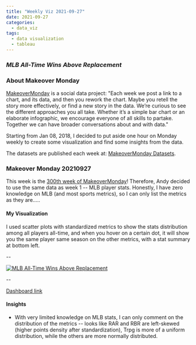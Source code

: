 ```yaml
---
title: "Weekly Viz 2021-09-27"
date: 2021-09-27
categories:
  - data_viz
tags:
  - data visualization
  - tableau
---
```


### *MLB All-Time Wins Above Replacement*


### About Makeover Monday

[MakeoverMonday](http://www.makeovermonday.co.uk/) is a social data project:
"Each week we post a link to a chart, and its data, and then you rework the chart.
Maybe you retell the story more effectively, or find a new story in the data.
We’re curious to see the different approaches you all take. Whether it’s a simple bar chart or an elaborate infographic, we encourage everyone of all skills to partake.
Together we can have broader conversations about and with data."

Starting from Jan 08, 2018, I decided to put aside one hour on Monday weekly to create some visualization and find some insights from the data.

The datasets are published each week at: [MakeoverMonday Datasets](http://www.makeovermonday.co.uk/data/).

### Makeover Monday 20210927

This week is the [300th week of MakeoverMonday](https://twitter.com/vizwizbi?lang=en)! Therefore, Andy decided to use the same data as week 1 -- MLB player stats. Honestly, I have zero knowledge on MLB (and most sports metrics), so I can only list the metrics as they are.....

#### My Visualization

I used scatter plots with standardized metrics to show the stats distribution among all players all-time, and when you hover on a certain dot, it will show you the same player same season on the other metrics, with a stat summary at bottom left.  

--  
<div class='tableauPlaceholder' id='viz1632803334522' style='position: relative'>
  <noscript><a href='#'>
    <img alt='MLB All-Time Wins Above Replacement ' src='https:&#47;&#47;public.tableau.com&#47;static&#47;images&#47;Ma&#47;MakeOverMonday20210927MLBAll-TimeWinsAboveReplacement&#47;MLBAll-TimeWinsAboveReplacement&#47;1_rss.png' style='border: none' />
    </a></noscript>
  <object class='tableauViz'  style='display:none;'>
    <param name='host_url' value='https%3A%2F%2Fpublic.tableau.com%2F' />
    <param name='embed_code_version' value='3' />
    <param name='site_root' value='' />
    <param name='name' value='MakeOverMonday20210927MLBAll-TimeWinsAboveReplacement&#47;MLBAll-TimeWinsAboveReplacement' />
    <param name='tabs' value='no' />
    <param name='toolbar' value='yes' />
    <param name='static_image' value='https:&#47;&#47;public.tableau.com&#47;static&#47;images&#47;Ma&#47;MakeOverMonday20210927MLBAll-TimeWinsAboveReplacement&#47;MLBAll-TimeWinsAboveReplacement&#47;1.png' />
    <param name='animate_transition' value='yes' />
    <param name='display_static_image' value='yes' />
    <param name='display_spinner' value='yes' />
    <param name='display_overlay' value='yes' />
    <param name='display_count' value='yes' />
    <param name='language' value='en-US' />
  </object></div>            
  <script type='text/javascript'>          
  var divElement = document.getElementById('viz1632803334522');    
  var vizElement = divElement.getElementsByTagName('object')[0];            
  if ( divElement.offsetWidth > 800 ) { vizElement.style.width='800px';vizElement.style.height='627px';} else if ( divElement.offsetWidth > 500 ) { vizElement.style.width='800px';vizElement.style.height='627px';} else { vizElement.style.width='100%';vizElement.style.height='727px';}      
  var scriptElement = document.createElement('script');         
  scriptElement.src = 'https://public.tableau.com/javascripts/api/viz_v1.js';          
  vizElement.parentNode.insertBefore(scriptElement, vizElement);       
</script>
  
--  

[Dashboard link](https://public.tableau.com/views/MakeOverMonday20210927MLBAll-TimeWinsAboveReplacement/MLBAll-TimeWinsAboveReplacement?:language=en-US&:display_count=n&:origin=viz_share_link)
  
#### Insights
* With very limited knowledge on MLB stats, I can only comment on the distribution of the metrics -- looks like RAR and RBR are left-skewed (higher points density after standardization), Trpg is more of a uniform distribution, while the others are more normally distributed.  
  
